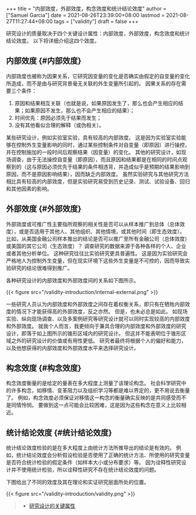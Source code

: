 +++
title = "内部效度，外部效度，构念效度和统计结论效度"
author = ["Samuel Garcia"]
date = 2021-08-26T23:39:00+08:00
lastmod = 2021-08-27T11:27:44+08:00
tags = ["validity"]
draft = false
+++

研究设计的质量取决于四个关键设计属性：内部效度，外部效度，构念效度和统计结论效度。
以下将详细介绍这四个效度。

<!--more-->


## 内部效度 {#内部效度}

内部效度也被称为因果关系，它研究因变量的变化是否确实由假定的自变量的变化所造成，而不是由与研究背景毫无关联的外生变量所引起的。
因果关系的存在需要三个条件：

1.  原因和结果相互关联（也就是说，如果原因发生了，那么也会产生相应的结果；如果原因不发生，那么也不会产生相应的结果）；
2.  时间优先：原因必须先于结果而发生；
3.  没有其他看似合理的解释（或伪相关）。

某些研究设计，例如实验室实验，具有较高的内部效度。
这是因为实验室实验能够在控制外生变量影响的同时，通过某些控制条件对自变量（即原因）进行操控，并在控制施加的一段时间后观察结果（因变量）的变化。
其他的研究设计，如现场调查，由于无法操控自变量（即原因），而且原因和结果都是在相同的时间点观察到的（这与原因必须优先于结果的条件相违背，并造成似乎是预期的结果影响到原因，而不是原因影响结果），因而缺乏内部效度。
虽然实验研究与其他研究方法相比具有较高的内部效度，但是实验研究易受到历史记录、测试、试验设备、回归和其他因素的影响。


## 外部效度 {#外部效度}

外部效度或可推广性主要指所观察的相关性是否可以从样本推广到总体（总体效度），或是否适用于其他人、其他组织、其他情境，或其他时间（即生态效度）。
比如，从美国金融公司样本推出的结论是否可以推广至所有金融公司（总体效度）或美国的其它公司（生态效度）？
调查研究的数据来源于各种各样的个人、企业或者其他分析单位。
这种研究往往比实验研究更具普遍性。
这是因为实验研究会严格地人为控制外生变量，但在现实环境下这些外生变量是不可控的，因而导致实验研究的结论很难得到推广。

各种研究设计的内部效度和外部效度间的关系如下图所示。

{{< figure src="/validity-introduction/internal-external.png" >}}

一些研究人员认为内部效度和外部效度之间存在着权衡关系，即只有在牺牲内部效度的情况下才能获得高的外部效度，反之亦然。
但是，也未必总是如此。
如现场实验、纵向现场调查、以及多案例研究等研究设计就可以同时实现较高的内部效度和外部效度。
就我个人而言，我更倾向于兼具合理的内部效度和外部效度的研究设计，即落于如上图所示的锥形区域内的研究设计。
但这并不能表明位于锥形区域之外的研究设计的价值或有用性更低。
研究者最终将根据个人的偏好和能力，以及他想获得的内部效度和外部效度水平来选择研究设计。


## 构念效度 {#构念效度}

构念效度衡量的是给定的量表在多大程度上测量了该理论构念。
社会科学研究中的许多构念，如移情、变革阻力以及组织学习等都是难以界定的，更不用说去衡量了。
例如，构念效度必须保证对移情这一构念的衡量确实反映的是共同感受而不是同情怜悯。
要做到这一点可能会比较困难，这是因为这些构念在意义上比较相近。


## 统计结论效度 {#统计结论效度}

统计结论效度检验的是在多大程度上由统计方法所推导出的结论是有效的。
例如，统计结论效度会分析假设检验是否使用了正确的统计方法、所使用的研究变量是否符合统计检验的假定条件（如样本大小或分布要求）等。
因为诠释性研究设计并不使用统计检验，所以诠释性研究不存在统计结论效度的问题。

下图给出了不同的效度及其在理论和实证研究层面所处的位置。

{{< figure src="/validity-introduction/validity.png" >}}

> -   [研究设计的关键属性](https://www.opentextbooks.org.hk/ditatopic/36007)
